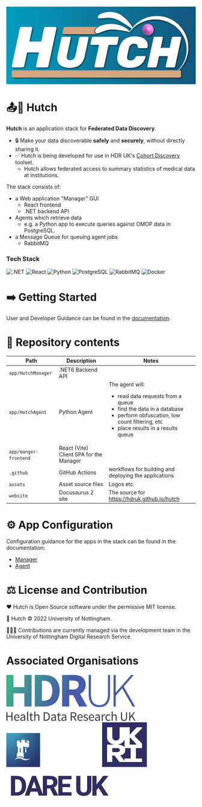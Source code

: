 
![Hutch](https://raw.githubusercontent.com/HDRUK/hutch/main/assets/Hutch%20splash%20bg.svg)

# 📤🐇 Hutch

**Hutch** is an application stack for **Federated Data Discovery**.

- 🔒 Make your data discoverable **safely** and **securely**, without directly sharing it.
- ✅ Hutch is being developed for use in HDR UK's [Cohort Discovery] toolset.
  - Hutch allows federated access to summary statistics of medical data at institutions.

The stack consists of:
- a Web application "Manager" GUI
  - React frontend
  - .NET backend API
- Agents which retrieve data
  - e.g. a Python app to execute queries against OMOP data in PostgreSQL.
- a Message Queue for queuing agent jobs
  - RabbitMQ

### Tech Stack

![.NET](https://img.shields.io/badge/.NET-512BD4?style=for-the-badge&logo=dotnet&logoColor=white)
![React](https://img.shields.io/badge/React-20232A?style=for-the-badge&logo=react&logoColor=61DAFB)
![Python](https://img.shields.io/badge/Python-FFD43B?style=for-the-badge&logo=python&logoColor=blue)
![PostgreSQL](https://img.shields.io/badge/PostgreSQL-316192?style=for-the-badge&logo=postgresql&logoColor=white)
![RabbitMQ](https://img.shields.io/badge/rabbitmq-%23FF6600.svg?&style=for-the-badge&logo=rabbitmq&logoColor=white)
![Docker](https://img.shields.io/badge/Docker-2CA5E0?style=for-the-badge&logo=docker&logoColor=white)

# ➡️ Getting Started

User and Developer Guidance can be found in the [documentation](https://hdruk.github.io/hutch).

# 📁 Repository contents

| Path | Description | Notes |
|-|-|-|
| `app/HutchManager` | .NET6 Backend API | |
| `app/HutchAgent` | Python Agent | The agent will:<br /><ul><li>read data requests from a queue</li><li>find the data in a database</li><li>perform obfuscation, low count filtering, etc</li><li>place results in a results queue</li></ul> |
| `app/manger-frontend` | React (Vite) Client SPA for the Manager | |
| `.github` | GitHub Actions | workflows for building and deploying the applications |
| `assets` | Asset source files | Logos etc. |
| `website` | Docusaurus 2 site | The source for https://hdruk.github.io/hutch |

# ⚙️ App Configuration

Configuration guidance for the apps in the stack can be found in the documentation:

- [Manager](https://hdruk.github.io/hutch/docs/users/getting-started/configuration/manager)
- [Agent](https://hdruk.github.io/hutch/docs/users/getting-started/configuration/agent)

# ⚖️ License and Contribution

❤️ Hutch is Open Source software under the permissive MIT license.

📜 Hutch © 2022 University of Nottingham.

👷🏾‍♂️ Contributions are currently managed via the development team in the University of Nottingham Digital Research Service.

# Associated Organisations
[![HDR UK](https://raw.githubusercontent.com/HDRUK/hutch/main/website/static/img/hdruk_logo.svg)][HDR UK Home] &nbsp;
[![University of Nottingham](https://raw.githubusercontent.com/HDRUK/hutch/main/website/static/img/uon_white_text_web.png)][UoN Home] &nbsp;
[![UKRI](https://raw.githubusercontent.com/HDRUK/hutch/main/website/static/img/UKRI_logo.jpeg)][UKRI Home] &nbsp;
[![DARE UK](https://raw.githubusercontent.com/HDRUK/hutch/main/website/static/img/DARE-UK_logo.png)][UKRI Home]

[HDR UK Home]: https://www.hdruk.ac.uk/
[Cohort Discovery]: https://www.healthdatagateway.org/about/cohort-discovery
[UoN Home]: https://nottingham.ac.uk
[UKRI Home]: https://www.ukri.org/
[DARE UK HOME]: https://dareuk.org.uk/
